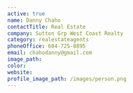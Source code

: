 ```yaml
---
active: true
name: Danny Chaho
contactTitle: Real Estate
company: Sutton Grp West Coast Realty
category: realestateagents
phoneOffice: 604-725-8895
email: chahodanny@gmail.com
image_path:
color:
website:
profile_image_path: /images/person.png
---
```



